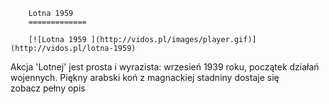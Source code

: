 
        Lotna 1959 
        =============
        
        [![Lotna 1959 ](http://vidos.pl/images/player.gif)](http://vidos.pl/lotna-1959)
        
        
 Akcja 'Lotnej' jest prosta i wyrazista: wrzesień 1939 roku, początek działań wojennych. Piękny arabski koń z magnackiej stadniny dostaje się zobacz pełny opis
    